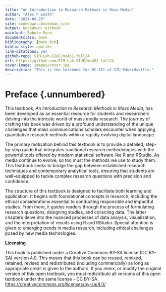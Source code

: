 ```yaml
---
title: "An Introduction to Research Methods in Mass Media"
author: "Alex P Leith"
date: "2024-09-23"
site: bookdown::bookdown_site
output: bookdown::gitbook
mainfont: Roboto Mono
documentclass: book
bibliography: [book.bib]
biblio-style: apalike
link-citations: yes
github-repo: SIM-Lab-SIUE/mc451-fall24
url: https://github.com/SIM-Lab-SIUE/mc451-fall24
cover-image: images/cover.jpg
description: "This is the textbook for MC 451 at SIU Edwardsville."
---
```


# Preface {.unnumbered}

This textbook, *An Introduction to Research Methods in Mass Media*, has been developed as an essential resource for students and researchers delving into the intricate world of mass media research. The journey of crafting this book was driven by a profound understanding of the unique challenges that mass communications scholars encounter when applying quantitative research methods within a rapidly evolving digital landscape.

The primary motivation behind this textbook is to provide a detailed, step-by-step guide that integrates traditional research methodologies with the powerful tools offered by modern statistical software like R and RStudio. As media continue to evolve, so too must the methods we use to study them. This textbook seeks to bridge the gap between established research techniques and contemporary analytical tools, ensuring that students are well-equipped to tackle complex research questions with precision and confidence.

The structure of this textbook is designed to facilitate both learning and application. It begins with foundational concepts in research, including the ethical considerations essential to conducting responsible and impactful studies. From there, it guides readers through the process of formulating research questions, designing studies, and collecting data. The latter chapters delve into the nuanced processes of data analysis, visualization, and the interpretation of results using R and RStudio. Special attention is given to emerging trends in media research, including ethical challenges posed by new media technologies.

**Licensing**

This book is published under a Creative Commons BY-SA license (CC BY-SA) version 4.0. This means that this book can be reused, remixed, retained, revised and redistributed (including commercially) as long as appropriate credit is given to the authors. If you remix, or modify the original version of this open textbook, you must redistribute all versions of this open textbook under the same license - CC BY-SA. <https://creativecommons.org/licenses/by-sa/4.0/>
